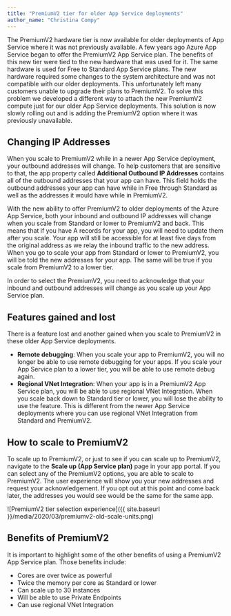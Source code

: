 ```yaml
---
title: "PremiumV2 tier for older App Service deployments"
author_name: "Christina Compy"
---
```


The PremiumV2 hardware tier is now available for older deployments of App Service where it was not previously available. A few years ago Azure App Service began to offer the PremiumV2 App Service plan. The benefits of this new tier were tied to the new hardware that was used for it. The same hardware is used for Free to Standard App Service plans. The new hardware required some changes to the system architecture and was not compatible with our older deployments. This unfortunately left many customers unable to upgrade their plans to PremiumV2. To solve this problem we developed a different way to attach the new PremiumV2 compute just for our older App Service deployments. This solution is now slowly rolling out and is adding the PremiumV2 option where it was previously unavailable.

## Changing IP Addresses

When you scale to PremiumV2 while in a newer App Service deployment, your outbound addresses will change. To help customers that are sensitive to that, the app property called **Additional Outbound IP Addresses** contains all of the outbound addresses that your app can have. This field holds the outbound addresses your app can have while in Free through Standard as well as the addresses it would have while in PremiumV2.

With the new ability to offer PremiumV2 to older deployments of the Azure App Service, both your inbound and outbound IP addresses will change when you scale from Standard or lower to PremiumV2 and back. This means that if you have A records for your app, you will need to update them after you scale. Your app will still be accessible for at least five days from the original address as we relay the inbound traffic to the new address. When you go to scale your app from Standard or lower to PremiumV2, you will be told the new addresses for your app. The same will be true if you scale from PremiumV2 to a lower tier. 

In order to select the PremiumV2, you need to acknowledge that your inbound and outbound addresses will change as you scale up your App Service plan.  

## Features gained and lost

There is a feature lost and another gained when you scale to PremiumV2 in these older App Service deployments. 

- **Remote debugging**: When you scale your app to PremiumV2, you will no longer be able to use remote debugging for your apps. If you scale your App Service plan to a lower tier, you will be able to use remote debug again.
- **Regional VNet Integration**: When your app is in a PremiumV2 App Service plan, you will be able to use regional VNet Integration. When you scale back down to Standard tier or lower, you will lose the ability to use the feature. This is different from the newer App Service deployments where you can use regional VNet Integration from Standard and PremiumV2.

## How to scale to PremiumV2

To scale up to PremiumV2, or just to see if you can scale up to PremiumV2, navigate to the **Scale up (App Service plan)** page in your app portal. If you can select any of the PremiumV2 options, you are able to scale to PremiumV2. The user experience will show you your new addresses and request your acknowledgement. If you opt out at this point and come back later, the addresses you would see would be the same for the same app.

![PremiumV2 tier selection experience]({{ site.baseurl }}/media/2020/03/premiumv2-old-scale-units.png)

## Benefits of PremiumV2

It is important to highlight some of the other benefits of using a PremiumV2 App Service plan.  Those benefits include:

* Cores are over twice as powerful 
* Twice the memory per core as Standard or lower 
* Can scale up to 30 instances
* Will be able to use Private Endpoints
* Can use regional VNet Integration
